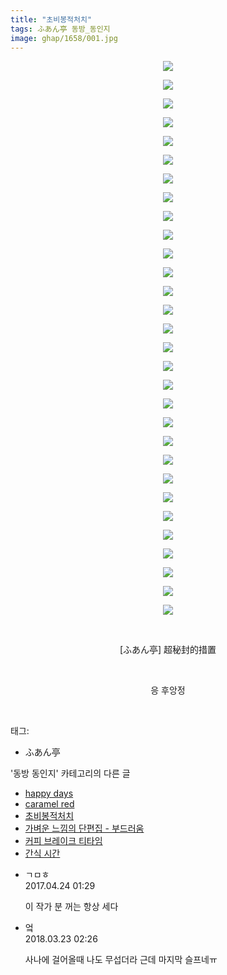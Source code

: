```yaml
---
title: "초비봉적처치"
tags: ふあん亭 동방_동인지
image: ghap/1658/001.jpg
---
```

<div class="article">
<p style="text-align: center; clear: none; float: none;"><img src="{{ site.nasurl }}/ghap/1658/001.jpg"/></p>
<p style="text-align: center; clear: none; float: none;"><img src="{{ site.nasurl }}/ghap/1658/002.jpg"/></p>
<p style="text-align: center; clear: none; float: none;"><img src="{{ site.nasurl }}/ghap/1658/003.jpg"/></p>
<p style="text-align: center; clear: none; float: none;"><img src="{{ site.nasurl }}/ghap/1658/004.jpg"/></p>
<p style="text-align: center; clear: none; float: none;"><img src="{{ site.nasurl }}/ghap/1658/005.jpg"/></p>
<p style="text-align: center; clear: none; float: none;"><img src="{{ site.nasurl }}/ghap/1658/006.jpg"/></p>
<p style="text-align: center; clear: none; float: none;"><img src="{{ site.nasurl }}/ghap/1658/007.jpg"/></p>
<p style="text-align: center; clear: none; float: none;"><img src="{{ site.nasurl }}/ghap/1658/008.jpg"/></p>
<p style="text-align: center; clear: none; float: none;"><img src="{{ site.nasurl }}/ghap/1658/009.jpg"/></p>
<p style="text-align: center; clear: none; float: none;"><img src="{{ site.nasurl }}/ghap/1658/010.jpg"/></p>
<p style="text-align: center; clear: none; float: none;"><img src="{{ site.nasurl }}/ghap/1658/011.jpg"/></p>
<p style="text-align: center; clear: none; float: none;"><img src="{{ site.nasurl }}/ghap/1658/012.jpg"/></p>
<p style="text-align: center; clear: none; float: none;"><img src="{{ site.nasurl }}/ghap/1658/013.jpg"/></p>
<p style="text-align: center; clear: none; float: none;"><img src="{{ site.nasurl }}/ghap/1658/014.jpg"/></p>
<p style="text-align: center; clear: none; float: none;"><img src="{{ site.nasurl }}/ghap/1658/015.jpg"/></p>
<p style="text-align: center; clear: none; float: none;"><img src="{{ site.nasurl }}/ghap/1658/016.jpg"/></p>
<p style="text-align: center; clear: none; float: none;"><img src="{{ site.nasurl }}/ghap/1658/017.jpg"/></p>
<p style="text-align: center; clear: none; float: none;"><img src="{{ site.nasurl }}/ghap/1658/018.jpg"/></p>
<p style="text-align: center; clear: none; float: none;"><img src="{{ site.nasurl }}/ghap/1658/019.jpg"/></p>
<p style="text-align: center; clear: none; float: none;"><img src="{{ site.nasurl }}/ghap/1658/020.jpg"/></p>
<p style="text-align: center; clear: none; float: none;"><img src="{{ site.nasurl }}/ghap/1658/021.jpg"/></p>
<p style="text-align: center; clear: none; float: none;"><img src="{{ site.nasurl }}/ghap/1658/022.jpg"/></p>
<p style="text-align: center; clear: none; float: none;"><img src="{{ site.nasurl }}/ghap/1658/023.jpg"/></p>
<p style="text-align: center; clear: none; float: none;"><img src="{{ site.nasurl }}/ghap/1658/024.jpg"/></p>
<p style="text-align: center; clear: none; float: none;"><img src="{{ site.nasurl }}/ghap/1658/025.jpg"/></p>
<p style="text-align: center; clear: none; float: none;"><img src="{{ site.nasurl }}/ghap/1658/026.jpg"/></p>
<p style="text-align: center; clear: none; float: none;"><img src="{{ site.nasurl }}/ghap/1658/027.jpg"/></p>
<p style="text-align: center; clear: none; float: none;"><img src="{{ site.nasurl }}/ghap/1658/028.jpg"/></p>
<p style="text-align: center; clear: none; float: none;"><img src="{{ site.nasurl }}/ghap/1658/029.jpg"/></p>
<p style="text-align: center; clear: none; float: none;"><img src="{{ site.nasurl }}/ghap/1658/030.jpg"/></p>
<p style="text-align: center; clear: none; float: none;"><br/></p>
<p style="text-align: center; clear: none; float: none;">[ふあん亭] 超秘封的措置</p>
<p style="text-align: center; clear: none; float: none;"><br/></p>
<p style="text-align: center; clear: none; float: none;">응 후앙정</p>
<p><br/></p>
</div><div class="tagTrail">
<p>태그: </p>
<ul>
<li>ふあん亭</li>
</ul>
</div><div class="another">
<p>'동방 동인지' 카테고리의 다른 글</p>
<ul>
<li><a href="/2016-08-17-ghap_1660">happy days</a></li>
<li><a href="/2016-08-17-ghap_1659">caramel red</a></li>
<li><a href="/2016-08-17-ghap_1658">초비봉적처치</a></li>
<li><a href="/2016-08-17-ghap_1657">가벼운 느낌의 단편집 - 부드러움</a></li>
<li><a href="/2016-08-17-ghap_1656">커피 브레이크 티타임</a></li>
<li><a href="/2016-08-17-ghap_1653">간식 시간</a></li>
</ul>
</div><div class="cb_module cb_fluid">
<div class="cb_wrt cb_profile">
<div class="comment">
<ul>
<li class="cb_thumb_off" id="comment14972758">
<div class="cb_comment_area">
<div class="cb_info_area">
<div class="cb_section">
<span class="cb_nick_name">ㄱㅁㅎ</span>
</div>
<div class="cb_section">
<span class="cb_date">2017.04.24 01:29 </span>
</div>
</div>
<div class="cb_dsc_comment">
<p class="cb_dsc">
											이 작가 분 꺼는 항상 세다
										</p>
</div>
</div></li>
<li class="cb_thumb_off" id="comment15224760">
<div class="cb_comment_area">
<div class="cb_info_area">
<div class="cb_section">
<span class="cb_nick_name">엌</span>
</div>
<div class="cb_section">
<span class="cb_date">2018.03.23 02:26 </span>
</div>
</div>
<div class="cb_dsc_comment">
<p class="cb_dsc">
											사나에 걸어올때 나도 무섭더라 근데 마지막 슬프네ㅠ
										</p>
</div>
</div></li>
</ul>
</div>
</div><!-- commentList close -->
</div>
